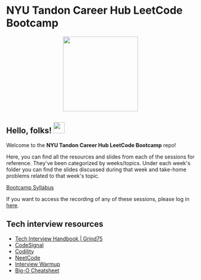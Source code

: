 # NYU Tandon Career Hub LeetCode Bootcamp

<div id="header" align="center">
  <img src="https://media.giphy.com/media/scZPhLqaVOM1qG4lT9/giphy.gif" width="200"/>
</div>

## Hello, folks! <img src="https://raw.githubusercontent.com/MartinHeinz/MartinHeinz/master/wave.gif" width="30px">

Welcome to the **NYU Tandon Career Hub LeetCode Bootcamp** repo!

Here, you can find all the resources and slides from each of the sessions for reference. They've been categorized by weeks/topics. Under each week's folder you can find the slides discussed during that week and take-home problems related to that week's topic.

[Bootcamp Syllabus](https://docs.google.com/document/d/1YPrx015wN488NU6bm8wzkVPDfwkjnou1WhoS0lVsOxU/edit?usp=sharing)

If you want to access the recording of any of these sessions, please log in [here](https://tandonconnect-nyu-csm.symplicity.com/students/app/resources/document-library/content/652844414b7c510dc224efb5cc6026f4).

## Tech interview resources

- [Tech Interview Handbook | Grind75](https://www.techinterviewhandbook.org)
- [CodeSignal](https://codesignal.com)
- [Codility](https://app.codility.com/programmers/lessons/1-iterations/)
- [NeetCode](https://www.youtube.com/channel/UC_mYaQAE6-71rjSN6CeCA-g)
- [Interview Warmup](https://grow.google/certificates/interview-warmup/)
- [Big-O Cheatsheet](https://www.bigocheatsheet.com)
